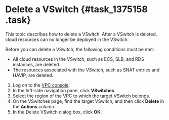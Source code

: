# Delete a VSwitch {#task_1375158 .task}

This topic describes how to delete a VSwitch. After a VSwitch is deleted, cloud resources can no longer be deployed in the VSwitch.

Before you can delete a VSwitch, the following conditions must be met:

-   All cloud resources in the VSwitch, such as ECS, SLB, and RDS instances, are deleted.
-   The resources associated with the VSwitch, such as SNAT entries and HAVIP, are deleted.

1.  Log on to the [VPC console](https://partners-intl.console.aliyun.com/#/vpc).
2.  In the left-side navigation pane, click **VSwitches**.
3.  Select the region of the VPC to which the target VSwitch belongs.
4.  On the VSwitches page, find the target VSwitch, and then click **Delete** in the **Actions** column.
5.  In the Delete VSwitch dialog box, click **OK**.

